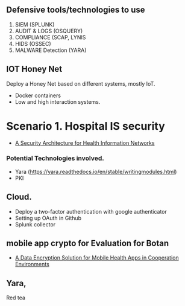 
## Defensive tools/technologies to use

1. SIEM (SPLUNK)
1. AUDIT & LOGS (OSQUERY)
1. COMPLIANCE (SCAP, LYNIS
1. HIDS (OSSEC)
1. MALWARE Detection (YARA)



## IOT Honey Net
Deploy a Honey Net based on different systems, mostly IoT. 
- Docker containers
- Low and high interaction systems.

# Scenario 1. Hospital IS security
- [A Security Architecture for Health Information Networks](https://www.ncbi.nlm.nih.gov/pmc/articles/PMC2655907/)
### Potential Technologies involved.
- Yara (https://yara.readthedocs.io/en/stable/writingmodules.html)
- PKI 



## Cloud. 
- Deploy a two-factor authentication with google authenticator
- Setting up OAuth in Github
- Splunk collector


##  mobile app crypto for Evaluation for Botan 

- [A Data Encryption Solution for Mobile Health Apps in Cooperation Environments](https://www.ncbi.nlm.nih.gov/pmc/articles/PMC3636327/)


## Yara, 



Red tea